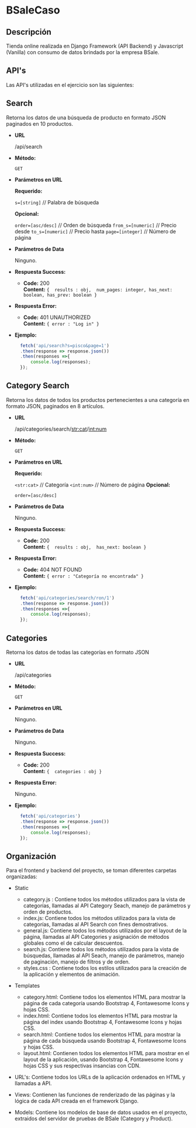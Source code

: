 # BSaleCaso

## Descripción
Tienda online realizada en Django Framework (API Backend) y Javascript (Vanilla) con consumo de datos brindads por la empresa BSale.

## API's
Las API's utilizadas en el ejercicio son las siguientes:

**Search**
----
  Retorna los datos de una búsqueda de producto en formato JSON paginados en 10 productos.

* **URL**

  /api/search

* **Método:**
  
  `GET`

*  **Parámetros en URL**

   **Requerido:**
 
   `s=[string]` // Palabra de búsqueda

   **Opcional:**
 
   `order=[asc/desc]` // Orden de búsqueda
   `from_s=[numeric]` // Precio desde
   `to_s=[numeric]` // Precio hasta
    `page=[integer]` // Número de página
    
* **Parámetros de Data**

  Ninguno.

* **Respuesta Success:**

  * **Code:** 200 <br />
    **Content:** `{ 
    results : obj, 
    num_pages: integer,
    has_next: boolean,
    has_prev: boolean
    }`
 
* **Respuesta Error:**

  * **Code:** 401 UNAUTHORIZED <br />
    **Content:** `{ error : "Log in" }`

* **Ejemplo:**

  ```javascript
    fetch('api/search?s=pisco&page=1')
    .then(response => response.json())
    .then(responses =>{
        console.log(responses);
    });
  ```
**Category Search**
----
  Retorna los datos de todos los productos pertenecientes a una categoría en formato JSON, paginados en 8 artículos.

* **URL**

  /api/categories/search/<str:cat>/<int:num>

* **Método:**
  
  `GET`

*  **Parámetros en URL**

   **Requerido:**
 
   `<str:cat>` // Categoría
    `<int:num>` // Número de página
   **Opcional:**
 
   `order=[asc/desc]`
    
* **Parámetros de Data**

  Ninguno.

* **Respuesta Success:**

  * **Code:** 200 <br />
    **Content:** `{ 
    results : obj, 
    has_next: boolean
    }`
 
* **Respuesta Error:**


  * **Code:** 404 NOT FOUND <br />
    **Content:** `{ error : "Categoría no encontrada" }`

* **Ejemplo:**

  ```javascript
    fetch('api/categories/search/ron/1')
    .then(response => response.json())
    .then(responses =>{
        console.log(responses);
    });
  ```
**Categories**
----
  Retorna los datos de todas las categorías en formato JSON

* **URL**

  /api/categories

* **Método:**
  
  `GET`

*  **Parámetros en URL**

   Ninguno.
    
* **Parámetros de Data**

  Ninguno.

* **Respuesta Success:**

  * **Code:** 200 <br />
    **Content:** `{ 
    categories : obj
    }`
 
* **Respuesta Error:**

  Ninguno.

* **Ejemplo:**

  ```javascript
    fetch('api/categories')
    .then(response => response.json())
    .then(responses =>{
        console.log(responses);
    });
  ```
  
 ## Organización
Para el frontend y backend del proyecto, se toman diferentes carpetas organizadas:

- Static
    - category.js : Contiene todos los métodos utilizados para la vista de categorías, llamadas al API Category Seach, manejo de parámetros y orden de productos.
    - index.js: Contiene todos los métodos utilizados para la vista de categorías, llamadas al API Search con fines demostrativos.
    - general.js: Contiene todos los métodos utilizados por el layout de la página, llamadas al API Categories y asignación de métodos globales como el de calcular descuentos.
    - search.js: Contiene todos los métodos utilizados para la vista de búsquedas, llamadas al API Seach, manejo de parámetros, manejo de paginación, manejo de filtros y de orden.
    - styles.css : Contiene todos los estilos utilizados para la creación de la aplicación y elementos de animación.
- Templates
    - category.html: Contiene todos los elementos HTML para mostrar la página de cada categoría usando Bootstrap 4, Fontawesome Icons y hojas CSS.
    - index.html: Contiene todos los elementos HTML para mostrar la página del index usando Bootstrap 4, Fontawesome Icons y hojas CSS.
    - search.html: Contiene todos los elementos HTML para mostrar la página de cada búsqueda usando Bootstrap 4, Fontawesome Icons y hojas CSS.
    - layout.html: Contienen todos los elementos HTML para mostrar en el layout de la aplicación, usando Bootstrap 4, Fontawesome Icons y hojas CSS y sus respectivas insancias con CDN.

- URL's: Contiene todos los URLs de la aplicación ordenados en HTML y llamadas a API.
- Views: Contienen las funciones de renderizado de las páginas y la lógica de cada API creada en el framework Django.
- Models: Contiene los modelos de base de datos usados en el proyecto, extraidos del servidor de pruebas de BSale (Category y Product).